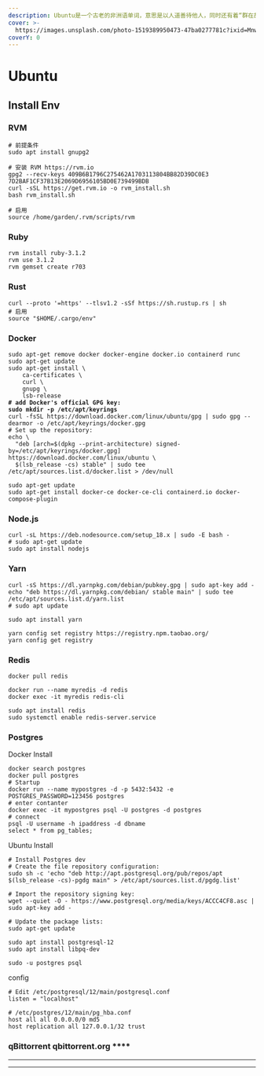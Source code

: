 ```yaml
---
description: Ubuntu是一个古老的非洲语单词，意思是以人道善待他人，同时还有着“群在故我在”的意味。Ubuntu 操作系统将 Ubuntu 精神带到了计算机世界。
cover: >-
  https://images.unsplash.com/photo-1519389950473-47ba0277781c?ixid=MnwxMjA3fDB8MHxwaG90by1wYWdlfHx8fGVufDB8fHx8&ixlib=rb-1.2.1&auto=format&fit=crop&w=2970&q=80
coverY: 0
---
```


# Ubuntu

## Install Env

### RVM

```
# 前提条件
sudo apt install gnupg2

# 安装 RVM https://rvm.io
gpg2 --recv-keys 409B6B1796C275462A1703113804BB82D39DC0E3 7D2BAF1CF37B13E2069D6956105BD0E739499BDB
curl -sSL https://get.rvm.io -o rvm_install.sh
bash rvm_install.sh

# 启用
source /home/garden/.rvm/scripts/rvm
```

### Ruby

```
rvm install ruby-3.1.2
rvm use 3.1.2
rvm gemset create r703

```

### Rust

```
curl --proto '=https' --tlsv1.2 -sSf https://sh.rustup.rs | sh
# 启用
source "$HOME/.cargo/env"

```

### Docker

<pre><code>sudo apt-get remove docker docker-engine docker.io containerd runc
sudo apt-get update
sudo apt-get install \
    ca-certificates \
    curl \
    gnupg \
    lsb-release
<strong># add Docker's official GPG key:
</strong><strong>sudo mkdir -p /etc/apt/keyrings
</strong>curl -fsSL https://download.docker.com/linux/ubuntu/gpg | sudo gpg --dearmor -o /etc/apt/keyrings/docker.gpg    
# Set up the repository:
echo \
  "deb [arch=$(dpkg --print-architecture) signed-by=/etc/apt/keyrings/docker.gpg] https://download.docker.com/linux/ubuntu \
  $(lsb_release -cs) stable" | sudo tee /etc/apt/sources.list.d/docker.list > /dev/null
</code></pre>

```
sudo apt-get update
sudo apt-get install docker-ce docker-ce-cli containerd.io docker-compose-plugin

```



### Node.js

```
curl -sL https://deb.nodesource.com/setup_18.x | sudo -E bash -
# sudo apt-get update
sudo apt install nodejs

```

### Yarn

```
curl -sS https://dl.yarnpkg.com/debian/pubkey.gpg | sudo apt-key add -
echo "deb https://dl.yarnpkg.com/debian/ stable main" | sudo tee /etc/apt/sources.list.d/yarn.list
# sudo apt update

sudo apt install yarn

yarn config set registry https://registry.npm.taobao.org/
yarn config get registry
```

### **Redis**

```
docker pull redis

docker run --name myredis -d redis
docker exec -it myredis redis-cli

sudo apt install redis
sudo systemctl enable redis-server.service
```



### **Postgres**

Docker Install&#x20;

```
docker search postgres
docker pull postgres
# Startup
docker run --name mypostgres -d -p 5432:5432 -e POSTGRES_PASSWORD=123456 postgres
# enter contanter
docker exec -it mypostgres psql -U postgres -d postgres
# connect
psql -U username -h ipaddress -d dbname
select * from pg_tables;

```

Ubuntu Install

```
# Install Postgres dev
# Create the file repository configuration:
sudo sh -c 'echo "deb http://apt.postgresql.org/pub/repos/apt $(lsb_release -cs)-pgdg main" > /etc/apt/sources.list.d/pgdg.list'

# Import the repository signing key:
wget --quiet -O - https://www.postgresql.org/media/keys/ACCC4CF8.asc | sudo apt-key add -

# Update the package lists:
sudo apt-get update

sudo apt install postgresql-12
sudo apt install libpq-dev

sudo -u postgres psql
```

config

```
# Edit /etc/postgresql/12/main/postgresql.conf
listen = "localhost"

# /etc/postgres/12/main/pg_hba.conf
host all all 0.0.0.0/0 md5
host replication all 127.0.0.1/32 trust
```

###

### qBittorrent qbittorrent.org ****&#x20;

****

****
